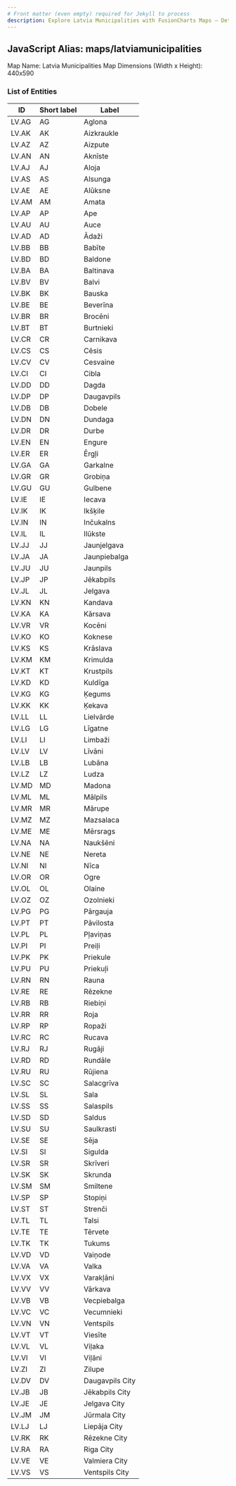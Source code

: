 ```yaml
---
# Front matter (even empty) required for Jekyll to process
description: Explore Latvia Municipalities with FusionCharts Maps – Detailed features for seamless integration. Try now & enhance your data visualization today!
---
```


## JavaScript Alias: maps/latviamunicipalities

Map Name: Latvia Municipalities Map
Dimensions (Width x Height): 440x590

### List of Entities

ID | Short label | Label
---|---|---|
LV.AG|AG|Aglona
LV.AK|AK|Aizkraukle
LV.AZ|AZ|Aizpute
LV.AN|AN|Aknīste
LV.AJ|AJ|Aloja
LV.AS|AS|Alsunga
LV.AE|AE|Alūksne
LV.AM|AM|Amata
LV.AP|AP|Ape
LV.AU|AU|Auce
LV.AD|AD|Ādaži
LV.BB|BB|Babīte
LV.BD|BD|Baldone
LV.BA|BA|Baltinava
LV.BV|BV|Balvi
LV.BK|BK|Bauska
LV.BE|BE|Beverīna
LV.BR|BR|Brocēni
LV.BT|BT|Burtnieki
LV.CR|CR|Carnikava
LV.CS|CS|Cēsis
LV.CV|CV|Cesvaine
LV.CI|CI|Cibla
LV.DD|DD|Dagda
LV.DP|DP|Daugavpils
LV.DB|DB|Dobele
LV.DN|DN|Dundaga
LV.DR|DR|Durbe
LV.EN|EN|Engure
LV.ER|ER|Ērgļi
LV.GA|GA|Garkalne
LV.GR|GR|Grobiņa
LV.GU|GU|Gulbene
LV.IE|IE|Iecava
LV.IK|IK|Ikšķile
LV.IN|IN|Inčukalns
LV.IL|IL|Ilūkste
LV.JJ|JJ|Jaunjelgava
LV.JA|JA|Jaunpiebalga
LV.JU|JU|Jaunpils
LV.JP|JP|Jēkabpils
LV.JL|JL|Jelgava
LV.KN|KN|Kandava
LV.KA|KA|Kārsava
LV.VR|VR|Kocēni
LV.KO|KO|Koknese
LV.KS|KS|Krāslava
LV.KM|KM|Krimulda
LV.KT|KT|Krustpils
LV.KD|KD|Kuldīga
LV.KG|KG|Ķegums
LV.KK|KK|Ķekava
LV.LL|LL|Lielvārde
LV.LG|LG|Līgatne
LV.LI|LI|Limbaži
LV.LV|LV|Līvāni
LV.LB|LB|Lubāna
LV.LZ|LZ|Ludza
LV.MD|MD|Madona
LV.ML|ML|Mālpils
LV.MR|MR|Mārupe
LV.MZ|MZ|Mazsalaca
LV.ME|ME|Mērsrags
LV.NA|NA|Naukšēni
LV.NE|NE|Nereta
LV.NI|NI|Nīca
LV.OR|OR|Ogre
LV.OL|OL|Olaine
LV.OZ|OZ|Ozolnieki
LV.PG|PG|Pārgauja
LV.PT|PT|Pāvilosta
LV.PL|PL|Pļaviņas
LV.PI|PI|Preiļi
LV.PK|PK|Priekule
LV.PU|PU|Priekuļi
LV.RN|RN|Rauna
LV.RE|RE|Rēzekne
LV.RB|RB|Riebiņi
LV.RR|RR|Roja
LV.RP|RP|Ropaži
LV.RC|RC|Rucava
LV.RJ|RJ|Rugāji
LV.RD|RD|Rundāle
LV.RU|RU|Rūjiena
LV.SC|SC|Salacgrīva
LV.SL|SL|Sala
LV.SS|SS|Salaspils
LV.SD|SD|Saldus
LV.SU|SU|Saulkrasti
LV.SE|SE|Sēja
LV.SI|SI|Sigulda
LV.SR|SR|Skrīveri
LV.SK|SK|Skrunda
LV.SM|SM|Smiltene
LV.SP|SP|Stopiņi
LV.ST|ST|Strenči
LV.TL|TL|Talsi
LV.TE|TE|Tērvete
LV.TK|TK|Tukums
LV.VD|VD|Vaiņode
LV.VA|VA|Valka
LV.VX|VX|Varakļāni
LV.VV|VV|Vārkava
LV.VB|VB|Vecpiebalga
LV.VC|VC|Vecumnieki
LV.VN|VN|Ventspils
LV.VT|VT|Viesīte
LV.VL|VL|Viļaka
LV.VI|VI|Viļāni
LV.ZI|ZI|Zilupe
LV.DV|DV|Daugavpils City
LV.JB|JB|Jēkabpils City
LV.JE|JE|Jelgava City
LV.JM|JM|Jūrmala City
LV.LJ|LJ|Liepāja City
LV.RK|RK|Rēzekne City
LV.RA|RA|Riga City
LV.VE|VE|Valmiera City
LV.VS|VS|Ventspils City

